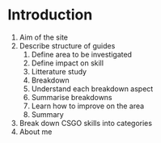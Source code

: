 # Introduction

1. Aim of the site  
1. Describe structure of guides
    1. Define area to be investigated 
    1. Define impact on skill
    1. Litterature study
    1. Breakdown
    1. Understand each breakdown aspect
    1. Summarise breakdowns
    1. Learn how to improve on the area
    1. Summary 
1. Break down CSGO skills into categories
1. About me

